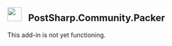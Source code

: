 ## <img src="https://cdn4.iconfinder.com/data/icons/Hypic_Icon_Pack_by_shlyapnikova/64/plugin_64.png" width="32"> &nbsp; PostSharp.Community.Packer 
This add-in is not yet functioning.